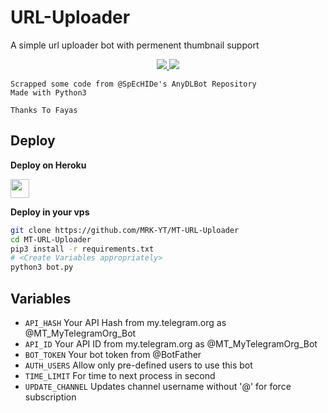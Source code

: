 # URL-Uploader

A simple url uploader bot with permenent thumbnail support

</p>
<p align="center">
  <a href="https://github.com/MRK-YT/MT-URL-Uploader/stargazers">
    <img src="https://img.shields.io/github/stars/MRK-YT/MT-URL-Uploader?style=social">

  </a>
  
  <a href="https://github.com/MRK-YT/MT-URL-Uploader/fork">
    <img src="https://img.shields.io/github/forks/MRK-YT/MT-URL-Uploader?style=Fork&style=social">

  </a>  
</p>

```
Scrapped some code from @SpEcHIDe's AnyDLBot Repository
Made with Python3

Thanks To Fayas 
```

## Deploy 

<b>Deploy on Heroku</b>
<p align="left">
  <a href="https://heroku.com/deploy?template=https://github.com/appu2006/MT-URL-Uploader">
     <img height="30px" src="https://img.shields.io/badge/Deploy%20To%20Heroku-blueviolet?style=for-the-badge&logo=heroku">
  </a>
</p>

<b>Deploy in your vps</b>
```sh
git clone https://github.com/MRK-YT/MT-URL-Uploader
cd MT-URL-Uploader
pip3 install -r requirements.txt
# <Create Variables appropriately>
python3 bot.py
```

## Variables

* `API_HASH` Your API Hash from my.telegram.org as @MT_MyTelegramOrg_Bot
* `API_ID` Your API ID from my.telegram.org as @MT_MyTelegramOrg_Bot
* `BOT_TOKEN` Your bot token from @BotFather
* `AUTH_USERS` Allow only pre-defined users to use this bot
* `TIME_LIMIT` For time to next process in second 
* `UPDATE_CHANNEL` Updates channel username without '@' for force subscription
